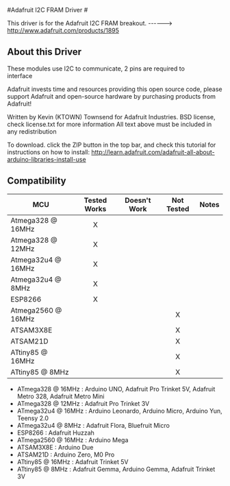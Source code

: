 #Adafruit I2C FRAM Driver #

This driver is for the Adafruit I2C FRAM breakout.
    ------> http://www.adafruit.com/products/1895

## About this Driver ##

These modules use I2C to communicate, 2 pins are required to  
interface

Adafruit invests time and resources providing this open source code, 
please support Adafruit and open-source hardware by purchasing 
products from Adafruit!

Written by Kevin (KTOWN) Townsend for Adafruit Industries.
BSD license, check license.txt for more information
All text above must be included in any redistribution

To download. click the ZIP button in the top bar, and check this tutorial
for instructions on how to install: 
http://learn.adafruit.com/adafruit-all-about-arduino-libraries-install-use
<!-- START COMPATIBILITY TABLE -->

## Compatibility

MCU               | Tested Works | Doesn't Work | Not Tested  | Notes
----------------- | :----------: | :----------: | :---------: | -----
Atmega328 @ 16MHz |      X       |             |            | 
Atmega328 @ 12MHz |      X       |             |            | 
Atmega32u4 @ 16MHz |      X       |             |            | 
Atmega32u4 @ 8MHz |      X       |             |            | 
ESP8266           |      X       |             |            | 
Atmega2560 @ 16MHz |             |             |     X       | 
ATSAM3X8E         |             |             |     X       | 
ATSAM21D          |             |             |     X       | 
ATtiny85 @ 16MHz  |             |             |     X       | 
ATtiny85 @ 8MHz   |             |             |     X       | 

  * ATmega328 @ 16MHz : Arduino UNO, Adafruit Pro Trinket 5V, Adafruit Metro 328, Adafruit Metro Mini
  * ATmega328 @ 12MHz : Adafruit Pro Trinket 3V
  * ATmega32u4 @ 16MHz : Arduino Leonardo, Arduino Micro, Arduino Yun, Teensy 2.0
  * ATmega32u4 @ 8MHz : Adafruit Flora, Bluefruit Micro
  * ESP8266 : Adafruit Huzzah
  * ATmega2560 @ 16MHz : Arduino Mega
  * ATSAM3X8E : Arduino Due
  * ATSAM21D : Arduino Zero, M0 Pro
  * ATtiny85 @ 16MHz : Adafruit Trinket 5V
  * ATtiny85 @ 8MHz : Adafruit Gemma, Arduino Gemma, Adafruit Trinket 3V

<!-- END COMPATIBILITY TABLE -->
